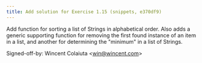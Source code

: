 ```yaml
---
title: Add solution for Exercise 1.15 (snippets, e370df9)
---
```


Add function for sorting a list of Strings in alphabetical order. Also adds a generic supporting function for removing the first found instance of an item in a list, and another for determining the "minimum" in a list of Strings.

Signed-off-by: Wincent Colaiuta &lt;win@wincent.com&gt;
